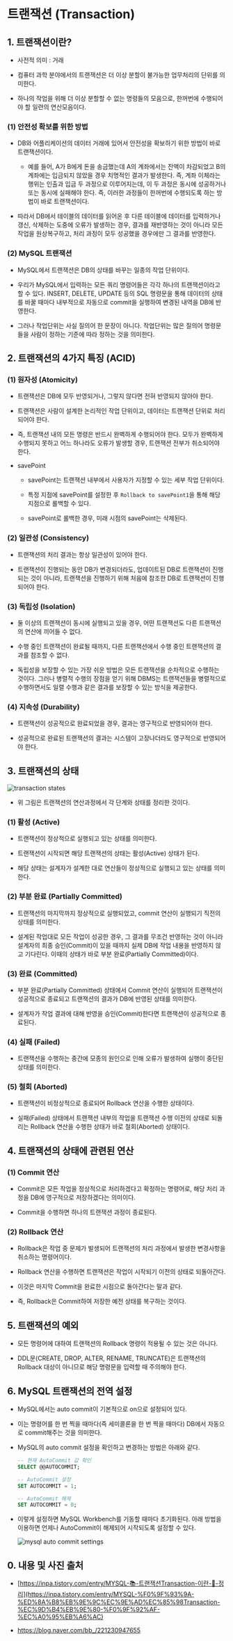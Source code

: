 # 트랜잭션 (Transaction)

## 1. 트랜잭션이란?

- 사전적 의미 : 거래

- 컴퓨터 과학 분야에서의 트랜잭션은 더 이상 분할이 불가능한 업무처리의 단위를 의미한다.

- 하나의 작업을 위해 더 이상 분할할 수 없는 명령들의 모음으로, 한꺼번에 수행되어야 할 일련의 연산모음이다.

### (1) 안전성 확보를 위한 방법

- DB와 어플리케이션의 데이터 거래에 있어서 안전성을 확보하기 위한 방법이 바로 트랜잭션이다.

    - 예를 들어, A가 B에게 돈을 송금했는데 A의 계좌에서는 잔액이 차감되었고 B의 계좌에는 입금되지 않았을 경우 치명적인 결과가 발생한다. 즉, 계좌 이체라는 행위는 인출과 입금 두 과정으로 이루어지는데, 이 두 과정은 동시에 성공하거나 또는 동시에 실패해야 한다. 즉, 이러한 과정들이 한꺼번에 수행되도록 하는 방법이 바로 트랜잭션이다.

- 따라서 DB에서 테이블의 데이터를 읽어온 후 다른 테이블에 데이터를 입력하거나 갱신, 삭제하는 도중에 오류가 발생하는 경우, 결과를 재반영하는 것이 아니라 모든 작업을 원상복구하고, 처리 과정이 모두 성공했을 경우에만 그 결과를 반영한다.

### (2) MySQL 트랜잭션

- MySQL에서 트랜잭션은 DB의 상태를 바꾸는 일종의 작업 단위이다.

- 우리가 MySQL에서 입력하는 모든 쿼리 명령어들은 각각 하나의 트랜잭션이라고 할 수 있다. INSERT, DELETE, UPDATE 등의 SQL 명령문을 통해 데이터의 상태를 바꿀 때마다 내부적으로 자동으로 commit을 실행하여 변경된 내역을 DB에 반영한다.

- 그러나 작업단위는 사실 질의어 한 문장이 아니다. 작업단위는 많은 질의어 명령문들을 사람이 정하는 기준에 따라 정하는 것을 의미한다.

## 2. 트랜잭션의 4가지 특징 (ACID)

### (1) 원자성 (Atomicity)

- 트랜잭션은 DB에 모두 반영되거나, 그렇지 않다면 전혀 반영되지 않아야 한다.

- 트랜잭션은 사람이 설계한 논리적인 작업 단위이고, 데이터는 트랜잭션 단위로 처리되어야 한다.

- 즉, 트랜잭션 내의 모든 명령은 반드시 완벽하게 수행되어야 한다. 모두가 완벽하게 수행되지 못하고 어느 하나라도 오류가 발생할 경우, 트랜잭션 전부가 취소되어야 한다.

- savePoint

    - savePoint는 트랜잭션 내부에서 사용자가 지정할 수 있는 세부 작업 단위이다.

    - 특정 지점에 savePoint를 설정한 후 `Rollback to savePoint1`을 통해 해당 지점으로 롤백할 수 있다.

    - savePoint로 롤백한 경우, 미래 시점의 savePoint는 삭제된다.

### (2) 일관성 (Consistency)

- 트랜잭션의 처리 결과는 항상 일관성이 있어야 한다.

- 트랜잭션이 진행되는 동안 DB가 변경되더라도, 업데이트된 DB로 트랜잭션이 진행되는 것이 아니라, 트랜잭션을 진행하기 위해 처음에 참조한 DB로 트랜잭션이 진행되어야 한다.

### (3) 독립성 (Isolation)

- 둘 이상의 트랜잭션이 동시에 실행되고 있을 경우, 어떤 트랜잭션도 다른 트랜잭션의 연산에 끼어들 수 없다.

- 수행 중인 트랜잭션이 완료될 때까지, 다른 트랜잭션에서 수행 중인 트랜잭션의 결과를 참조할 수 없다.

- 독립성을 보장할 수 있는 가장 쉬운 방법은 모든 트랜잭션을 순차적으로 수행하는 것이다. 그러나 병렬적 수행의 장점을 얻기 위해 DBMS는 트랜잭션들을 병렬적으로 수행하면서도 일렬 수행과 같은 결과를 보장할 수 있는 방식을 제공한다.

### (4) 지속성 (Durability)

- 트랜잭션이 성공적으로 완료되었을 경우, 결과는 영구적으로 반영되어야 한다.

- 성공적으로 완료된 트랜잭션의 결과는 시스템이 고장나더라도 영구적으로 반영되어야 한다.

## 3. 트랜잭션의 상태

![transaction states](./img/transaction-states.png)

- 위 그림은 트랜잭션의 연산과정에서 각 단계와 상태를 정리한 것이다.

### (1) 활성 (Active)

- 트랜잭션이 정상적으로 실행되고 있는 상태를 의미한다.

- 트랜잭션이 시작되면 해당 트랜잭션의 상태는 활성(Active) 상태가 된다.

- 해당 상태는 설계자가 설계한 대로 연산들이 정상적으로 실행되고 있는 상태를 의미한다.

### (2) 부분 완료 (Partially Committed)

- 트랜잭션의 마지막까지 정상적으로 실행되었고, commit 연산이 실행되기 직전의 상태를 의미한다.

- 설계된 작업대로 모든 작업이 성공한 경우, 그 결과를 무조건 반영하는 것이 아니라 설계자의 최종 승인(Commit)이 있을 때까지 실제 DB에 작업 내용을 반영하지 않고 기다린다. 이때의 상태가 바로 부분 완료(Partially Committed)이다.

### (3) 완료 (Committed)

- 부분 완료(Partially Committed) 상태에서 Commit 연산이 실행되어 트랜잭션이 성공적으로 종료되고 트랜잭션의 결과가 DB에 반영된 상태를 의미한다.

- 설계자가 작업 결과에 대해 반영을 승인(Commit)한다면 트랜잭션이 성공적으로 종료된다.

### (4) 실패 (Failed)

- 트랜잭션을 수행하는 중간에 모종의 원인으로 인해 오류가 발생하여 실행이 중단된 상태를 의미한다.

### (5) 철회 (Aborted)

- 트랜잭션이 비정상적으로 종료되어 Rollback 연산을 수행한 상태이다.

- 실패(Failed) 상태에서 트랜잭션 내부의 작업을 트랜잭션 수행 이전의 상태로 되돌리는 Rollback 연산을 수행한 상태가 바로 철회(Aborted) 상태이다.

## 4. 트랜잭션의 상태에 관련된 연산

### (1) Commit 연산

- Commit은 모든 작업을 정상적으로 처리하겠다고 확정하는 명령어로, 해당 처리 과정을 DB에 영구적으로 저장하겠다는 의미이다.

- Commit을 수행하면 하나의 트랜잭션 과정이 종료된다.

### (2) Rollback 연산

- Rollback은 작업 중 문제가 발생되어 트랜잭션의 처리 과정에서 발생한 변경사항을 취소하는 명령어이다.

- Rollback 연산을 수행하면 트랜잭션은 작업이 시작되기 이전의 상태로 되돌아간다.

- 이것은 마지막 Commit을 완료한 시점으로 돌아간다는 말과 같다.

- 즉, Rollback은 Commit하여 저장한 예전 상태를 복구하는 것이다.

## 5. 트랜잭션의 예외

- 모든 명령어에 대하여 트랜잭션의 Rollback 명령이 적용될 수 있는 것은 아니다.

- DDL문(CREATE, DROP, ALTER, RENAME, TRUNCATE)은 트랜잭션의 Rollback 대상이 아니므로 해당 명령문을 입력할 때 주의해야 한다.

## 6. MySQL 트랜잭션의 전역 설정

- MySQL에서는 auto commit이 기본적으로 on으로 설정되어 있다.

- 이는 명령어를 한 번 찍을 때마다(즉 세미콜론을 한 번 찍을 때마다) DB에서 자동으로 commit해주는 것을 의미한다.

- MySQL의 auto commit 설정을 확인하고 변경하는 방법은 아래와 같다.

    ```sql
    -- 현재 AutoCommit 값 확인
    SELECT @@AUTOCOMMIT;

    -- AutoCommit 설정
    SET AUTOCOMMIT = 1;

    -- AutoCommit 해제
    SET AUTOCOMMIT = 0;
    ```

- 이렇게 설정하면 MySQL Workbench를 기동할 때마다 초기화된다. 아래 방법을 이용하면 언제나 AutoCommit이 해제되어 시작되도록 설정할 수 있다.

    ![mysql auto commit settings](./img/mysql-auto-commit-settings.png)

## 0. 내용 및 사진 출처

- [https://inpa.tistory.com/entry/MYSQL-📚-트랜잭션Transaction-이란-💯-정리](https://inpa.tistory.com/entry/MYSQL-%F0%9F%93%9A-%ED%8A%B8%EB%9E%9C%EC%9E%AD%EC%85%98Transaction-%EC%9D%B4%EB%9E%80-%F0%9F%92%AF-%EC%A0%95%EB%A6%AC)

- https://blog.naver.com/bb_/221230947655

